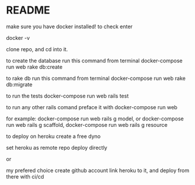 # README

make sure you have docker installed!
to check enter
 
docker -v

clone repo, and cd into it.

to create the database run this command from terminal
docker-compose run web rake db:create

to rake db run this command from terminal
docker-compose run web rake db:migrate

to run the tests 
docker-compose run web rails test

to run any other rails comand preface it with
docker-compose run web

for example: docker-compose run web rails g model, or docker-compose run web rails g scaffold, docker-compose run web rails g resource

to deploy on heroku
create a free dyno

set heroku as remote repo
deploy directly

or 

my prefered choice create github account
link heroku to it, and deploy from there with ci/cd



